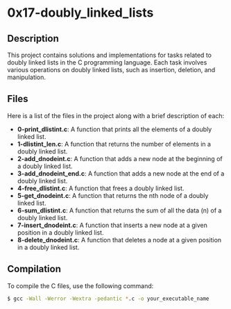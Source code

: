# 0x17-doubly_linked_lists

## Description

This project contains solutions and implementations for tasks related to doubly linked lists in the C programming language. Each task involves various operations on doubly linked lists, such as insertion, deletion, and manipulation.

## Files

Here is a list of the files in the project along with a brief description of each:

- **0-print_dlistint.c**: A function that prints all the elements of a doubly linked list.
- **1-dlistint_len.c**: A function that returns the number of elements in a doubly linked list.
- **2-add_dnodeint.c**: A function that adds a new node at the beginning of a doubly linked list.
- **3-add_dnodeint_end.c**: A function that adds a new node at the end of a doubly linked list.
- **4-free_dlistint.c**: A function that frees a doubly linked list.
- **5-get_dnodeint.c**: A function that returns the nth node of a doubly linked list.
- **6-sum_dlistint.c**: A function that returns the sum of all the data (n) of a doubly linked list.
- **7-insert_dnodeint.c**: A function that inserts a new node at a given position in a doubly linked list.
- **8-delete_dnodeint.c**: A function that deletes a node at a given position in a doubly linked list.

## Compilation

To compile the C files, use the following command:

```bash
$ gcc -Wall -Werror -Wextra -pedantic *.c -o your_executable_name
